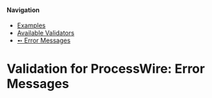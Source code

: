 #### Navigation
- [Examples](examples.md)
- [Available Validators](validators.md)
- [➻ Error Messages](messages.md)


# Validation for ProcessWire: Error Messages
